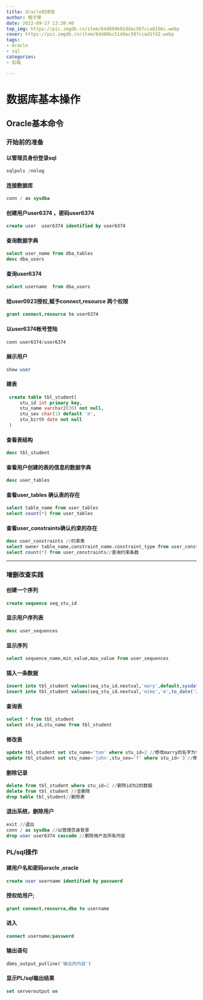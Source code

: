 ```yaml
---
title: Oracle初体验
author: 橙子草
date: 2022-09-27 13:20:40
top_img: https://pic.imgdb.cn/item/64d889b01ddac507cca8156c.webp
cover: https://pic.imgdb.cn/item/64d88bc51ddac507ccad1fd2.webp
tags:
- Oracle
- sql
categories: 
- 后端

---
```


# 数据库基本操作
## Oracle基本命令

### 开始前的准备

#### 以管理员身份登录sql

```sql
sqlpuls /nolog
```

#### 连接数据库

```sql
conn / as sysdba
```

#### 创建用户user6374 ，密码user6374   
```sql
create user  user6374 identified by user6374 
```

#### 查询数据字典

```sql
select user_name from dba_tables
desc dba_users
```

#### 查询user6374 
```sql
select username  from dba_users
```
#### 给user0923授权,赋予connect,resource 两个权限

```sql
grant connect,resource to user6374 
```
#### 以user6374帐号登陆

```sql
conn user6374/user6374   
```
#### 展示用户
```sql
show user
```
#### 建表
```sql
 create table tbl_student(
 	 stu_id int primary key,
	 stu_name varchar2(30) not null,
	 stu_sex char(1) default 'm',
	 stu_birth date not null
 )
```
#### 查看表结构
```sql
desc tbl_student
```
#### 查看用户创建的表的信息的数据字典
```sql
desc user_tables
```
#### 查看user_tables 确认表的存在
```sql
select table_name from user_tables
select count(*) from user_tables
```

#### 查看user_constraints确认约束的存在

```sql
desc user_constraints //约束表
select owner table_name,constraint_name.constraint_type from user_constraints//查询本表约束
select count(*) from user_constraints//查询约束条数
```

---

### 增删改查实践

#### 创建一个序列

```sql
create sequence seq_stu_id
```

#### 显示用户序列表

```sql
desc user_sequences
```
#### 显示序列

 ```sql
 select sequence_name,min_value,max_value from user_sequences
 ```

#### 插入一条数据

```sql
insert into tbl_student values(seq_stu_id.nextval,'mary',default,sysdate)//id为2，姓名marry，生日为系统时间
insert into tbl_student values(seq_stu_id.nextval,'mike','m',to_date('2002-10-29'),'yyyy-mm-dd')
```

#### 查询表

```sql
select * from tbl_student
select stu_id,stu_name from tbl_student
```

#### 修改表

```sql
update tbl_student set stu_name='tom' where stu_id=2 //修改marry的名字为tom
update tbl_student set stu_name='john',stu_sex='f' where stu_id='3'//修改id为3的人姓名性别
```
#### 删除记录
```sql
delete from tbl_student where stu_id=2 //删除id为2的数据
delete from tbl_student //全删除
drop table tbl_student//删除表
```

#### 退出系统，删除用户

```sql
exit //退出
conn / as sysdba //以管理员身登录
drop user user6374 cascade //删除用户及所有内容
```

### PL/sql操作

#### 建用户名和密码oracle ,oracle

```sql
create user username identified by password
```
#### 授权给用户;

```sql
grant connect,resource,dba to username
```
#### 进入

```sql
connect username/password
```
#### 输出语句

```sql
dbms_output_putline('输出的内容')
```
#### 显示PL/sql输出结果

```sql
set serveroutput on
```




